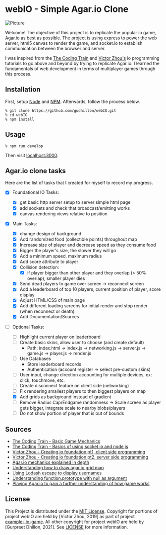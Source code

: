 # webIO - Simple Agar.io Clone

![Picture](https://user-images.githubusercontent.com/66855895/128808819-e3f98f31-26e3-4ac8-b535-6dc0a4b1d978.png)

Welcome! The objective of this project is to replicate the popular io game, [Agar.io](https://en.wikipedia.org/wiki/Agar.io) as best as possible. The project is using express to power the web server, html5 canvas to render the game, and socket.io to establish communication between the browser and server.

I was inspired from the [The Coding Train](https://www.youtube.com/channel/UCvjgXvBlbQiydffZU7m1_aw) and [Victor Zhou's](https://victorzhou.com/) io programming tutorials to go above and beyond by trying to replicate Agar.io. I learned the fundamentals of web development in terms of multiplayer games through this process.

## Installation

First, setup [Node](https://nodejs.org/en/download/) and [NPM](https://docs.npmjs.com/getting-started). Afterwards, follow the process below.

```
% git clone https://github.com/gudhillon/webIO.git
% cd webIO
% npm install
```

## Usage

```
% npm run develop
```

Then visit [localhost:3000](http://localhost:3000/).

## Agar.io clone tasks

Here are the list of tasks that I created for myself to record my progress.

- [x] Foundational IO Tasks:

  - [x] get basic http server setup to server simple html page
  - [x] add sockets and check that broadcast/emitting works
  - [x] canvas rendering views relative to position

- [x] Main Tasks:

  - [x] change design of background
  - [x] Add randomized food (collectible points) throughout map
  - [x] Increase size of player and decrease speed as they consume food
  - [x] Bigger the player's size, the slower they will go
  - [x] Add a minimum speed, maximum radius
  - [x] Add score attribute to player
  - [x] Collision detection:
    - [x] if player bigger than other player and they overlap (> 50% overlap),
          smaller player dies
  - [x] Send dead players to game over screen -> reconnect screen
  - [x] Add a leaderboard of top 10 players, current position of player, score display
  - [x] Adjust HTML/CSS of main page
  - [x] Add different loading screens for initial render and stop render (when reconnect or death)
  - [x] Add Documentation/Sources

- [ ] Optional Tasks:

  - [ ] Highlight current player on leaderboard
  - [ ] Create basic skins, allow user to choose (and create default)
    - Path: index.html -> index.js -> networking.js -> server.js -> game.js -> player.js -> render.js
  - [ ] Use Databases
    - Store leaderboard records
    - Authentication (account register -> select pre-custom skins)
  - [ ] User input, change direction accounting for multiple devices, ex: click, touchmove, etc.
  - [ ] Create disconnect feature on client side (networking)
  - [ ] Fix rendering smallest players to then biggest players on map
  - [x] Add grids as background instead of gradient
  - [ ] Remove Radius Cap/Endgame randomness -> Scale screen as player gets bigger, integrate scale to nearby blobs/players
  - [ ] Do not show portion of player that is out of bounds

## Sources

- [The Coding Train - Basic Game Mechanics](https://www.youtube.com/watch?v=JXuxYMGe4KI&ab_channel=TheCodingTrain)
- [The Coding Train - Basics of using socket.io and node.js](https://www.youtube.com/watch?v=ZjVyKXp9hec&ab_channel=TheCodingTrain)
- [Victor Zhou - Creating io foundation pt1, client side programming](https://victorzhou.com/blog/build-an-io-game-part-1/)
- [Victor Zhou - Creating io foundation pt2, server side programming](https://victorzhou.com/blog/build-an-io-game-part-2/)
- [Agar.io mechanics explained in depth](https://www.reddit.com/r/Agario/comments/34x2fa/game_mechanics_explained_in_depth_numbers_and/)
- [Understanding how to draw agar.io grid map](https://stackoverflow.com/questions/4172246/grid-drawn-using-a-canvas-element-looking-stretched)
- [Using Lodash escape to display usernames](https://www.geeksforgeeks.org/lodash-_-escape-method/)
- [Understanding function.prototype with null as argument](https://stackoverflow.com/questions/27654149/function-prototype-bind-with-null-as-argument)
- [Playing Agar.io to gain a further understanding of how game works](https://agar.io/)

## License

This Project is distributed under the [MIT License](https://mit-license.org/). Copyright for portions of project webIO are held by [Victor Zhou, 2019] as part of project [example-.io-game](https://github.com/vzhou842/example-.io-game). All other copyright for project webIO are held by [Gurpreet Dhillon, 2021]. See [LICENSE](https://github.com/gudhillon/webIO/blob/main/LICENSE) for more information.
